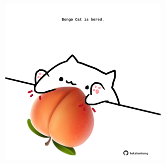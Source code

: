 <!-- built at 02/06/2023, 14:00:48 UTC -->
<p align="center">
  <img width="500" height="500" src="./ReadmeImage.svg">
</p>

